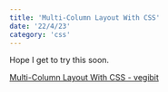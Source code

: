```yaml
---
title: 'Multi-Column Layout With CSS'
date: '22/4/23'
category: 'css'
---
```


Hope I get to try this soon.

[Multi-Column Layout With CSS - vegibit](https://vegibit.com/multi-column-layout-with-css/)
